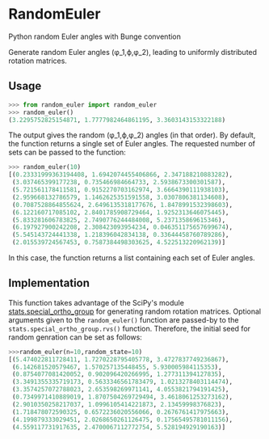 # RandomEuler

Python random Euler angles with Bunge convention

Generate random Euler angles (φ_1,ϕ,φ_2), leading to uniformly distributed rotation matrices. 


## Usage

```python
>>> from random_euler import random_euler
>>> random_euler()
(3.2295752825154871, 1.7777982464861195, 3.3603143153322188)
```
The output gives the random (φ_1,ϕ,φ_2) angles (in that order). By default, the function returns a single set of Euler angles. The requested number of sets can be passed to the function:
```python
>>> random_euler(10)
[(0.23331999363194408, 1.6942074455406866, 2.347188210883282),
 (3.037465399177238, 0.735466984664733, 2.5938673300301587),
 (5.721561178411581, 0.9152270703162974, 3.6664390111938103),
 (2.959668132786579, 1.1462625351591558, 3.0307806381134608),
 (0.7087528864855624, 2.6496135318177676, 1.8478991532398603),
 (6.122160717085102, 2.8401785908729464, 1.9252313646075445),
 (5.833281606783825, 2.7490776244484008, 5.237135869615346),
 (6.197927900242208, 2.308423093954234, 0.046351175657699674),
 (5.545143724441338, 1.218396042834138, 0.33644458760789286),
 (2.015539724567453, 0.7587384498303625, 4.522513220962139)]
```
In this case, the function returns a list containing each set of Euler angles.

## Implementation
This function takes advantage of the SciPy's module [stats.special_ortho_group](https://docs.scipy.org/doc/scipy/reference/generated/scipy.stats.special_ortho_group.html) for generating random rotation matrices. Optional arguments given to the ``random_euler()`` function are passed-by to the ``stats.special_ortho_group.rvs()`` function. Therefore, the initial seed for random genration can be set as follows:

````python
>>>random_euler(n=10,random_state=10)
[(5.474022811728411, 1.7270228795405778, 3.4727837749236867),
 (6.142681520579467, 1.570257135448455, 5.930005984115353),
 (0.8754077081420052, 0.902096420266995, 1.277311394127835),
 (3.3491355335719173, 0.5633346561783479, 1.0213278403114474),
 (3.3574257072788023, 2.653598269971141, 4.0553821794191425),
 (0.7349971410889019, 1.8707504269729494, 3.4618061253273162),
 (2.9010350258217037, 1.0996105414221873, 2.13459998376823),
 (1.718478072590325, 0.6572236020556066, 0.2676761417975663),
 (4.199879333029451, 2.0268650261126475, 0.17565495781011156),
 (4.559117731917635, 2.4700067112772754, 5.528194929190163)]
